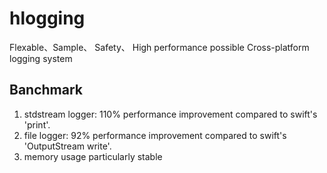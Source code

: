 # hlogging
Flexable、Sample、 Safety、 High performance possible Cross-platform logging system
## Banchmark
1. stdstream logger: 110% performance improvement compared to swift's 'print'.
2. file logger: 92% performance improvement compared to swift's 'OutputStream write'.
3. memory usage particularly stable
